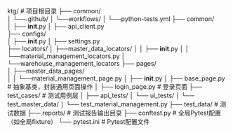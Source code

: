ktg/                 # 项目根目录
├── common/   
│   └──.github/
│       └──workflows/
│           └──python-tests.yml
├── common/                    
│   ├── __init__.py
│   ├── api_client.py         
├── configs/                     
│   ├── __init__.py
│   ├── settings.py          
├── locators/
│   ├──master_data_locators/
│   │   ├── __init__.py
│   │   └──material_management_locators.py
│   └──warehouse_management_locators
├── pages/                    
│   ├──master_data_pages/      
│   │   └──material_management_page.py
│   ├── __init__.py
│   ├── base_page.py           # 抽象基类，封装通用页面操作
│   ├── login_page.py          # 登录页面
├── test_cases/                # 测试用例层
│   ├── api_tests/
│   └── ui_tests/
│       └── test_master_data/
│           └── test_material_management.py
├── test_data/                 # 测试数据
├── reports/                   # 测试报告输出目录
├── conftest.py                # 全局Pytest配置（如全局fixture）
└── pytest.ini                 # Pytest配置文件